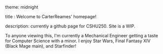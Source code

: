 theme: midnight

title : Welcome to CarterReames' homepage!

description: currently a github page for CSHU250. Site is a WIP.

To anyone viewing this, I'm currently a Mechanical Engineer getting a taste for Computer Science with a minor. I enjoy Star Wars, Final Fantasy XIV (Black Mage main), and Starfinder!
